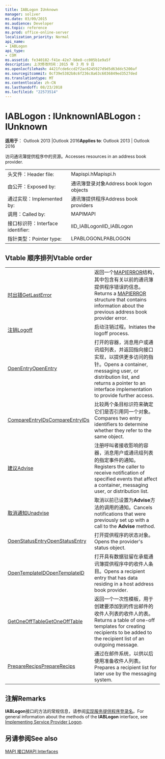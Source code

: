 ```yaml
---
title: IABLogon IUnknown
manager: soliver
ms.date: 03/09/2015
ms.audience: Developer
ms.topic: reference
ms.prod: office-online-server
localization_priority: Normal
api_name:
- IABLogon
api_type:
- COM
ms.assetid: fe340182-f41e-42e7-b8e8-cc005b1e9a5f
description: 上次修改时间：2015 年 3 月 9 日
ms.openlocfilehash: 4421fcde6ccd2f2ac6245927d9d5d63ddc5200af
ms.sourcegitcommit: 0cf39e5382b8c6f236c8a63c6036849ed3527ded
ms.translationtype: MT
ms.contentlocale: zh-CN
ms.lasthandoff: 08/23/2018
ms.locfileid: "22573514"
---
```

# <a name="iablogon--iunknown"></a><span data-ttu-id="13be9-103">IABLogon : IUnknown</span><span class="sxs-lookup"><span data-stu-id="13be9-103">IABLogon : IUnknown</span></span>

  
  
<span data-ttu-id="13be9-104">**适用于**： Outlook 2013 |Outlook 2016</span><span class="sxs-lookup"><span data-stu-id="13be9-104">**Applies to**: Outlook 2013 | Outlook 2016</span></span> 
  
<span data-ttu-id="13be9-105">访问通讯簿提供程序中的资源。</span><span class="sxs-lookup"><span data-stu-id="13be9-105">Accesses resources in an address book provider.</span></span>
  
|||
|:-----|:-----|
|<span data-ttu-id="13be9-106">头文件：</span><span class="sxs-lookup"><span data-stu-id="13be9-106">Header file:</span></span>  <br/> |<span data-ttu-id="13be9-107">Mapispi.h</span><span class="sxs-lookup"><span data-stu-id="13be9-107">Mapispi.h</span></span>  <br/> |
|<span data-ttu-id="13be9-108">由公开：</span><span class="sxs-lookup"><span data-stu-id="13be9-108">Exposed by:</span></span>  <br/> |<span data-ttu-id="13be9-109">通讯簿登录对象</span><span class="sxs-lookup"><span data-stu-id="13be9-109">Address book logon objects</span></span>  <br/> |
|<span data-ttu-id="13be9-110">通过实现：</span><span class="sxs-lookup"><span data-stu-id="13be9-110">Implemented by:</span></span>  <br/> |<span data-ttu-id="13be9-111">通讯簿提供程序</span><span class="sxs-lookup"><span data-stu-id="13be9-111">Address book providers</span></span>  <br/> |
|<span data-ttu-id="13be9-112">调用：</span><span class="sxs-lookup"><span data-stu-id="13be9-112">Called by:</span></span>  <br/> |<span data-ttu-id="13be9-113">MAPI</span><span class="sxs-lookup"><span data-stu-id="13be9-113">MAPI</span></span>  <br/> |
|<span data-ttu-id="13be9-114">接口标识符：</span><span class="sxs-lookup"><span data-stu-id="13be9-114">Interface identifier:</span></span>  <br/> |<span data-ttu-id="13be9-115">IID_IABLogon</span><span class="sxs-lookup"><span data-stu-id="13be9-115">IID_IABLogon</span></span>  <br/> |
|<span data-ttu-id="13be9-116">指针类型：</span><span class="sxs-lookup"><span data-stu-id="13be9-116">Pointer type:</span></span>  <br/> |<span data-ttu-id="13be9-117">LPABLOGON</span><span class="sxs-lookup"><span data-stu-id="13be9-117">LPABLOGON</span></span>  <br/> |
   
## <a name="vtable-order"></a><span data-ttu-id="13be9-118">Vtable 顺序排列</span><span class="sxs-lookup"><span data-stu-id="13be9-118">Vtable order</span></span>

|||
|:-----|:-----|
|[<span data-ttu-id="13be9-119">时出错</span><span class="sxs-lookup"><span data-stu-id="13be9-119">GetLastError</span></span>](iablogon-getlasterror.md) <br/> |<span data-ttu-id="13be9-120">返回一个[MAPIERROR](mapierror.md)结构，其中包含有关以前的通讯簿提供程序错误的信息。</span><span class="sxs-lookup"><span data-stu-id="13be9-120">Returns a [MAPIERROR](mapierror.md) structure that contains information about the previous address book provider error.</span></span>  <br/> |
|[<span data-ttu-id="13be9-121">注销</span><span class="sxs-lookup"><span data-stu-id="13be9-121">Logoff</span></span>](iablogon-logoff.md) <br/> |<span data-ttu-id="13be9-122">启动注销过程。</span><span class="sxs-lookup"><span data-stu-id="13be9-122">Initiates the logoff process.</span></span>  <br/> |
|[<span data-ttu-id="13be9-123">OpenEntry</span><span class="sxs-lookup"><span data-stu-id="13be9-123">OpenEntry</span></span>](iablogon-openentry.md) <br/> |<span data-ttu-id="13be9-124">打开的容器，消息用户或通讯组列表，并返回指向接口实现，以提供更多访问的指针。</span><span class="sxs-lookup"><span data-stu-id="13be9-124">Opens a container, messaging user, or distribution list, and returns a pointer to an interface implementation to provide further access.</span></span>  <br/> |
|[<span data-ttu-id="13be9-125">CompareEntryIDs</span><span class="sxs-lookup"><span data-stu-id="13be9-125">CompareEntryIDs</span></span>](iablogon-compareentryids.md) <br/> |<span data-ttu-id="13be9-126">比较两个条目标识符来确定它们是否引用同一个对象。</span><span class="sxs-lookup"><span data-stu-id="13be9-126">Compares two entry identifiers to determine whether they refer to the same object.</span></span>  <br/> |
|[<span data-ttu-id="13be9-127">建议</span><span class="sxs-lookup"><span data-stu-id="13be9-127">Advise</span></span>](iablogon-advise.md) <br/> |<span data-ttu-id="13be9-128">注册呼叫者接收影响的容器，消息用户或通讯组列表的指定事件的通知。</span><span class="sxs-lookup"><span data-stu-id="13be9-128">Registers the caller to receive notification of specified events that affect a container, messaging user, or distribution list.</span></span>  <br/> |
|[<span data-ttu-id="13be9-129">取消通知</span><span class="sxs-lookup"><span data-stu-id="13be9-129">Unadvise</span></span>](iablogon-unadvise.md) <br/> |<span data-ttu-id="13be9-130">取消以前已设置为**Advise**方法的调用的通知。</span><span class="sxs-lookup"><span data-stu-id="13be9-130">Cancels notifications that were previously set up with a call to the **Advise** method.</span></span>  <br/> |
|[<span data-ttu-id="13be9-131">OpenStatusEntry</span><span class="sxs-lookup"><span data-stu-id="13be9-131">OpenStatusEntry</span></span>](iablogon-openstatusentry.md) <br/> |<span data-ttu-id="13be9-132">打开提供程序的状态对象。</span><span class="sxs-lookup"><span data-stu-id="13be9-132">Opens the provider's status object.</span></span>  <br/> |
|[<span data-ttu-id="13be9-133">OpenTemplateID</span><span class="sxs-lookup"><span data-stu-id="13be9-133">OpenTemplateID</span></span>](iablogon-opentemplateid.md) <br/> |<span data-ttu-id="13be9-134">打开具有数据驻留在承载通讯簿提供程序中的收件人条目。</span><span class="sxs-lookup"><span data-stu-id="13be9-134">Opens a recipient entry that has data residing in a host address book provider.</span></span>  <br/> |
|[<span data-ttu-id="13be9-135">GetOneOffTable</span><span class="sxs-lookup"><span data-stu-id="13be9-135">GetOneOffTable</span></span>](iablogon-getoneofftable.md) <br/> |<span data-ttu-id="13be9-136">返回一个一次性模板，用于创建要添加到的传出邮件的收件人列表的收件人的表。</span><span class="sxs-lookup"><span data-stu-id="13be9-136">Returns a table of one-off templates for creating recipients to be added to the recipient list of an outgoing message.</span></span>  <br/> |
|[<span data-ttu-id="13be9-137">PrepareRecips</span><span class="sxs-lookup"><span data-stu-id="13be9-137">PrepareRecips</span></span>](iablogon-preparerecips.md) <br/> |<span data-ttu-id="13be9-138">通过在邮件系统，以供以后使用准备收件人列表。</span><span class="sxs-lookup"><span data-stu-id="13be9-138">Prepares a recipient list for later use by the messaging system.</span></span>  <br/> |
   
## <a name="remarks"></a><span data-ttu-id="13be9-139">注解</span><span class="sxs-lookup"><span data-stu-id="13be9-139">Remarks</span></span>

<span data-ttu-id="13be9-140">**IABLogon**接口的方法的常规信息，请参阅[实现服务提供程序登录名](implementing-service-provider-logon.md)。</span><span class="sxs-lookup"><span data-stu-id="13be9-140">For general information about the methods of the **IABLogon** interface, see [Implementing Service Provider Logon](implementing-service-provider-logon.md).</span></span>
  
## <a name="see-also"></a><span data-ttu-id="13be9-141">另请参阅</span><span class="sxs-lookup"><span data-stu-id="13be9-141">See also</span></span>



[<span data-ttu-id="13be9-142">MAPI 接口</span><span class="sxs-lookup"><span data-stu-id="13be9-142">MAPI Interfaces</span></span>](mapi-interfaces.md)

